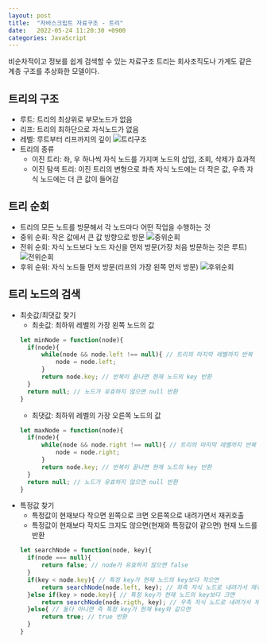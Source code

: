 ```yaml
---
layout: post
title:  "자바스크립트 자료구조 - 트리"
date:   2022-05-24 11:20:30 +0900
categories: JavaScript
---
```


비순차적이고 정보를 쉽게 검색할 수 있는 자료구조 트리는 회사조직도나 가계도 같은 계층 구조를 추상화한 모델이다.  

## 트리의 구조
- 루트: 트리의 최상위로 부모노드가 없음
- 리프: 트리의 최하단으로 자식노드가 없음
- 레벨: 루트부터 리프까지의 깊이
  ![트리구조](https://user-images.githubusercontent.com/84063843/169934691-e8bb06a9-c8ea-49c0-8237-74b759b27dd0.jpg)
- 트리의 종류
  - 이진 트리: 좌, 우 하나씩 자식 노드를 가지며 노드의 삽입, 조회, 삭제가 효과적
  - 이진 탐색 트리: 이진 트리의 변형으로 좌측 자식 노드에는 더 작은 값, 우측 자식 노드에는 더 큰 값이 들어감

## 트리 순회
- 트리의 모든 노트를 방문해서 각 노드마다 어떤 작업을 수행하는 것
- 중위 순회: 작은 값에서 큰 값 방향으로 방문
  ![중위순회](https://user-images.githubusercontent.com/84063843/169934688-1d050c7f-8abd-42d2-87d5-e9e3bab2c9eb.jpg)
- 전위 순회: 자식 노드보다 노드 자신을 먼저 방문(가장 처음 방문하는 것은 루트)
  ![전위순회](https://user-images.githubusercontent.com/84063843/169934686-a73c3d31-fe90-437f-8fe7-6a575629af72.jpg)
- 후위 순위: 자식 노드들 먼저 방문(리프의 가장 왼쪽 먼저 방문)
  ![후위순회](https://user-images.githubusercontent.com/84063843/169934693-af673dff-fdbf-48da-84a5-f8b099263093.jpg)

## 트리 노드의 검색
- 최솟값/최댓값 찾기
  - 최솟값: 최하위 레벨의 가장 왼쪽 노드의 값
  ```js
  let minNode = function(node){
    if(node){
        while(node && node.left !== null){ // 트리의 마지막 레벨까지 반복
            node = node.left;
        }
        return node.key; // 반복이 끝나면 현재 노드의 key 반환
    }
    return null; // 노드가 유효하지 않으면 null 반환
  }
  ```
  - 최댓값: 최하위 레벨의 가장 오른쪽 노드의 값
  ```js
  let maxNode = function(node){
    if(node){
        while(node && node.right !== null){ // 트리의 마지막 레벨까지 반복
            node = node.right;
        }
        return node.key; // 반복이 끝나면 현재 노드의 key 반환
    }
    return null; // 노드가 유효하지 않으면 null 반환
  }
  ```
- 특정값 찾기
  - 특정값이 현재보다 작으면 왼쪽으로 크면 오른쪽으로 내려가면서 재귀호출
  - 특정값이 현재보다 작지도 크지도 않으면(현재와 특정값이 같으면) 현재 노드를 반환
  ```js
  let searchNode = function(node, key){
    if(node === null){
        return false; // node가 유효하지 않으면 false
    }
    if(key < node.key){ // 특정 key가 현재 노드의 key보다 작으면
        return searchNode(node.left, key); // 좌측 자식 노드로 내려가서 재귀호출
    }else if(key > node.key){ // 특정 key가 현재 노드의 key보다 크면
        return searchNode(node.rigth, key); // 우측 자식 노드로 내려가서 재귀호출
    }else{ // 둘다 아니면 즉 특정 key가 현재 key와 같으면
        return true; // true 반환
    }
  }
  ```